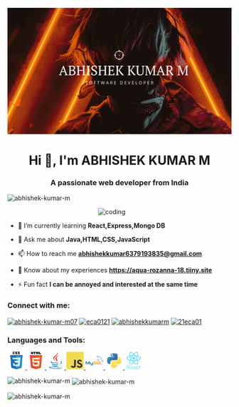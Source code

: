 ![logo](https://github.com/ABHISHEK-KUMAR-M/ABHISHEK-KUMAR-M/blob/main/White%20and%20Red%20Light%20Game%20Channel%20Youtube%20Channel%20Art_11zon.png?raw=true)
<h1 align="center">Hi 👋, I'm ABHISHEK KUMAR M</h1>
<h3 align="center">A passionate web developer from India</h3>

<p align="left"> <img src="https://komarev.com/ghpvc/?username=abhishek-kumar-m&label=Profile%20views&color=0e75b6&style=flat" alt="abhishek-kumar-m" /> </p>
<img align="right" alt="coding" width="300" src="https://encrypted-tbn0.gstatic.com/images?q=tbn:ANd9GcTgmXy69YzLGpXQPHvzqK837u_fkSiFu5cg7Q&s">

<p align="left"> <a href="https://twitter.com/" target="blank"><img src="https://img.shields.io/twitter/follow/?logo=twitter&style=for-the-badge" alt="" /></a> </p>

- 🌱 I’m currently learning **React,Express,Mongo DB**

- 💬 Ask me about **Java,HTML,CSS,JavaScript**

- 📫 How to reach me **abhishekkumar6379193835@gmail.com**

- 📄 Know about my experiences **https://aqua-rozanna-18.tiiny.site**

- ⚡ Fun fact **I can be annoyed and interested at the same time**

<h3 align="left">Connect with me:</h3>
<p align="left">
<a href="https://linkedin.com/in/abhishek-kumar-m07" target="blank"><img align="center" src="https://raw.githubusercontent.com/rahuldkjain/github-profile-readme-generator/master/src/images/icons/Social/linked-in-alt.svg" alt="abhishek-kumar-m07" height="30" width="40" /></a>
<a href="https://www.codechef.com/users/eca0121" target="blank"><img align="center" src="https://cdn.jsdelivr.net/npm/simple-icons@3.1.0/icons/codechef.svg" alt="eca0121" height="30" width="40" /></a>
<a href="https://codeforces.com/profile/abhishekkumarm" target="blank"><img align="center" src="https://raw.githubusercontent.com/rahuldkjain/github-profile-readme-generator/master/src/images/icons/Social/codeforces.svg" alt="abhishekkumarm" height="30" width="40" /></a>
<a href="https://www.leetcode.com/21eca01" target="blank"><img align="center" src="https://raw.githubusercontent.com/rahuldkjain/github-profile-readme-generator/master/src/images/icons/Social/leet-code.svg" alt="21eca01" height="30" width="40" /></a>
</p>

<h3 align="left">Languages and Tools:</h3>
<p align="left"> <a href="https://www.w3schools.com/css/" target="_blank" rel="noreferrer"> <img src="https://raw.githubusercontent.com/devicons/devicon/master/icons/css3/css3-original-wordmark.svg" alt="css3" width="40" height="40"/> </a> <a href="https://www.w3.org/html/" target="_blank" rel="noreferrer"> <img src="https://raw.githubusercontent.com/devicons/devicon/master/icons/html5/html5-original-wordmark.svg" alt="html5" width="40" height="40"/> </a> <a href="https://www.java.com" target="_blank" rel="noreferrer"> <img src="https://raw.githubusercontent.com/devicons/devicon/master/icons/java/java-original.svg" alt="java" width="40" height="40"/> </a> <a href="https://developer.mozilla.org/en-US/docs/Web/JavaScript" target="_blank" rel="noreferrer"> <img src="https://raw.githubusercontent.com/devicons/devicon/master/icons/javascript/javascript-original.svg" alt="javascript" width="40" height="40"/> </a> <a href="https://www.mysql.com/" target="_blank" rel="noreferrer"> <img src="https://raw.githubusercontent.com/devicons/devicon/master/icons/mysql/mysql-original-wordmark.svg" alt="mysql" width="40" height="40"/> </a> <a href="https://www.python.org" target="_blank" rel="noreferrer"> <img src="https://raw.githubusercontent.com/devicons/devicon/master/icons/python/python-original.svg" alt="python" width="40" height="40"/> </a> <a href="https://reactjs.org/" target="_blank" rel="noreferrer"> <img src="https://raw.githubusercontent.com/devicons/devicon/master/icons/react/react-original-wordmark.svg" alt="react" width="40" height="40"/> </a> </p>

<p><img align="left" src="https://github-readme-stats.vercel.app/api/top-langs?username=abhishek-kumar-m&show_icons=true&locale=en&layout=compact" alt="abhishek-kumar-m" /></p>

<p>&nbsp;<img align="center" src="https://github-readme-stats.vercel.app/api?username=abhishek-kumar-m&show_icons=true&locale=en" alt="abhishek-kumar-m" /></p>

<p><img align="center" src="https://github-readme-streak-stats.herokuapp.com/?user=abhishek-kumar-m&" alt="abhishek-kumar-m" /></p>
